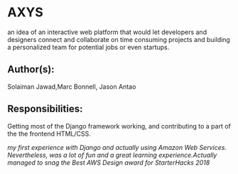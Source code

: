 # AXYS

an idea of an interactive web platform that would let developers and designers connect and collaborate on time consuming projects 
and building a personalized team for potential jobs or even startups.

## Author(s):
Solaiman Jawad,Marc Bonnell, Jason Antao

## Responsibilities:
Getting most of the Django framework working, and contributing to a part of the the frontend HTML/CSS.


*my first experience with Django and actually using Amazon Web Services. Nevertheless, was a lot of fun and  a great learning experience.Actually managed to snag the Best AWS Design award for StarterHacks 2018*
